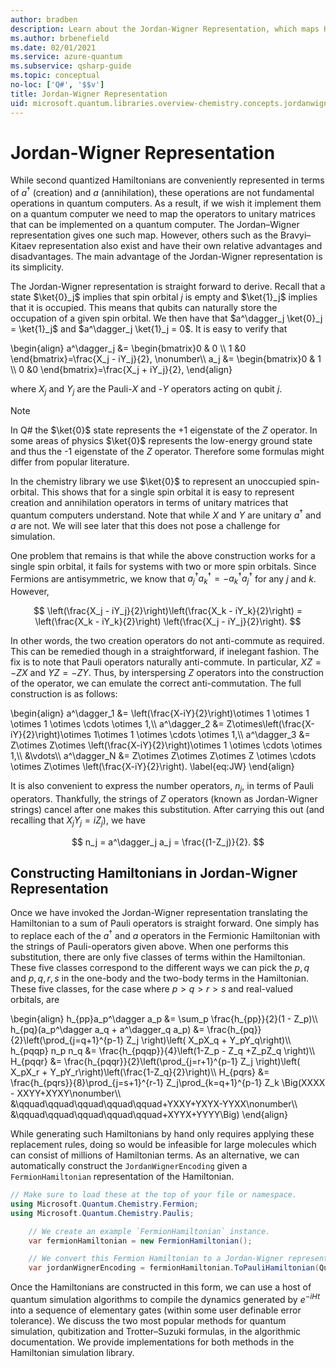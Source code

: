 ```yaml
---
author: bradben
description: Learn about the Jordan-Wigner Representation, which maps Hamiltonian operators to unitary matrices that can more easily implemented on a quantum computer.
ms.author: brbenefield
ms.date: 02/01/2021
ms.service: azure-quantum
ms.subservice: qsharp-guide
ms.topic: conceptual
no-loc: ['Q#', '$$v']
title: Jordan-Wigner Representation
uid: microsoft.quantum.libraries.overview-chemistry.concepts.jordanwigner
---
```


# Jordan-Wigner Representation

While second quantized Hamiltonians are conveniently represented in terms of $a^\dagger$ (creation) and $a$ (annihilation), these operations are not fundamental operations in quantum computers.
As a result, if we wish it implement them on a quantum computer we need to map the operators to unitary matrices that can be implemented on a quantum computer.
The Jordan–Wigner representation gives one such map.
However, others such as the Bravyi–Kitaev representation also exist and have their own relative advantages and disadvantages.
The main advantage of the Jordan-Wigner representation is its simplicity.

The Jordan-Wigner representation is straight forward to derive.
Recall that a state $\ket{0}_j$ implies that spin orbital $j$ is empty and $\ket{1}_j$ implies that it is occupied.
This means that qubits can naturally store the occupation of a given spin orbital.
We then have that $a^\dagger_j \ket{0}_j = \ket{1}_j$ and $a^\dagger_j \ket{1}_j = 0$.
It is easy to verify that

\begin{align}
a^\dagger_j &= \begin{bmatrix}0 & 0 \\\\ 1 &0 \end{bmatrix}=\frac{X_j - iY_j}{2}, \nonumber\\\\
a_j &= \begin{bmatrix}0 & 1 \\\\ 0 &0 \end{bmatrix}=\frac{X_j + iY_j}{2},
\end{align}

where $X_j$ and $Y_j$ are the Pauli-$X$ and -$Y$ operators acting on qubit $j$.

>[!NOTE]
> In Q# the $\ket{0}$ state represents the +1 eigenstate of the $Z$ operator. In some areas of physics $\ket{0}$ represents the low-energy ground state and thus the -1 eigenstate of the $Z$ operator. Therefore some formulas might differ from popular literature.

In the chemistry library we use $\ket{0}$ to represent an unoccupied spin-orbital.
This shows that for a single spin orbital it is easy to represent creation and annihilation operators in terms of unitary matrices that quantum computers understand.
 Note that while $X$ and $Y$ are unitary $a^\dagger$ and $a$ are not.
 We will see later that this does not pose a challenge for simulation.

One problem that remains is that while the above construction works for a single spin orbital, it fails for systems with two or more spin orbitals.
Since Fermions are antisymmetric, we know that $a^\dagger_j a^\dagger_k = - a^\dagger_k a^\dagger_j$ for any $j$ and $k$.
However,

$$
\left(\frac{X_j - iY_j}{2}\right)\left(\frac{X_k - iY_k}{2}\right) = \left(\frac{X_k - iY_k}{2}\right) \left(\frac{X_j - iY_j}{2}\right).
$$

In other words, the two creation operators do not anti-commute as required.
This can be remedied though in a straightforward, if inelegant fashion.
The fix is to note that Pauli operators naturally anti-commute.
In particular, $XZ = -ZX$ and $YZ=-ZY$.
Thus, by interspersing $Z$ operators into the construction of the operator, we can emulate the correct anti-commutation.
 The full construction is as follows:

\begin{align}
a^\dagger_1 &= \left(\frac{X-iY}{2}\right)\otimes 1 \otimes 1 \otimes 1 \otimes \cdots \otimes 1,\\\\
a^\dagger_2 &= Z\otimes\left(\frac{X-iY}{2}\right)\otimes 1\otimes 1 \otimes \cdots \otimes 1,\\\\
a^\dagger_3 &= Z\otimes Z\otimes \left(\frac{X-iY}{2}\right)\otimes 1 \otimes \cdots \otimes 1,\\\\
&\vdots\\\\
a^\dagger_N &= Z\otimes Z\otimes Z\otimes Z \otimes \cdots \otimes Z\otimes \left(\frac{X-iY}{2}\right). \label{eq:JW}
\end{align}

It is also convenient to express the number operators, $n_j$, in terms of Pauli operators.
Thankfully, the strings of $Z$ operators (known as Jordan-Wigner strings) cancel after one makes this substitution.
After carrying this out (and recalling that $X_jY_j=iZ_j$), we have

$$
n_j = a^\dagger_j a_j = \frac{(1-Z_j)}{2}.
$$

## Constructing Hamiltonians in Jordan-Wigner Representation

Once we have invoked the Jordan-Wigner representation translating the Hamiltonian to a sum of Pauli operators is straight forward.
One simply has to replace each of the $a^\dagger$ and $a$ operators in the Fermionic Hamiltonian with the strings of Pauli-operators given above.
When one performs this substitution, there are only five classes of terms within the Hamiltonian.
These five classes correspond to the different ways we can pick the $p,q$ and $p,q,r,s$ in the one-body and the two-body terms in the Hamiltonian.
These five classes, for the case where $p>q>r>s$ and real-valued orbitals, are

\begin{align}
h_{pp}a_p^\dagger a_p &= \sum_p \frac{h_{pp}}{2}(1 - Z_p)\\\\
h_{pq}(a_p^\dagger a_q + a^\dagger_q a_p) &= \frac{h_{pq}}{2}\left(\prod_{j=q+1}^{p-1} Z_j \right)\left( X_pX_q + Y_pY_q\right)\\\\
h_{pqqp} n_p n_q &=  \frac{h_{pqqp}}{4}\left(1-Z_p - Z_q +Z_pZ_q \right)\\\\
H_{pqqr} &= \frac{h_{pqqr}}{2}\left(\prod_{j=r+1}^{p-1} Z_j \right)\left( X_pX_r + Y_pY_r\right)\left(\frac{1-Z_q}{2}\right)\\\\
H_{pqrs} &= \frac{h_{pqrs}}{8}\prod_{j=s+1}^{r-1} Z_j\prod_{k=q+1}^{p-1} Z_k \Big(XXXX - XXYY+XYXY\nonumber\\\\
&\qquad\qquad\qquad\qquad\qquad+YXXY+YXYX-YYXX\nonumber\\\\
&\qquad\qquad\qquad\qquad\qquad+XYYX+YYYY\Big)
\end{align}

While generating such Hamiltonians by hand only requires applying these replacement rules, doing so would be infeasible for large molecules which can consist of millions of Hamiltonian terms.
As an alternative, we can automatically construct the `JordanWignerEncoding` given a `FermionHamiltonian` representation of the Hamiltonian.

```csharp
// Make sure to load these at the top of your file or namespace.
using Microsoft.Quantum.Chemistry.Fermion;
using Microsoft.Quantum.Chemistry.Paulis;
```

```csharp
    // We create an example `FermionHamiltonian` instance.
    var fermionHamiltonian = new FermionHamiltonian();

    // We convert this Fermion Hamiltonian to a Jordan-Wigner representation.
    var jordanWignerEncoding = fermionHamiltonian.ToPauliHamiltonian(QubitEncoding.JordanWigner);
```

Once the Hamiltonians are constructed in this form, we can use a host of quantum simulation algorithms to compile the dynamics generated by $e^{-iHt}$ into a sequence of elementary gates (within some user definable error tolerance).
We discuss the two most popular methods for quantum simulation, qubitization and Trotter–Suzuki formulas, in the algorithmic documentation. We provide implementations for both methods in the Hamiltonian simulation library.
